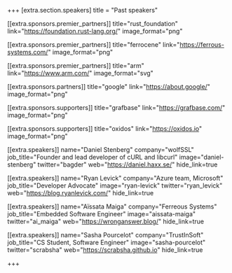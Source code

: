 +++
[extra.section.speakers]
	title = "Past speakers"

[[extra.sponsors.premier_partners]]
	title="rust_foundation"
	link="https://foundation.rust-lang.org/"
	image_format="png"

[[extra.sponsors.premier_partners]]
	title="ferrocene"
	link="https://ferrous-systems.com/"
	image_format="png"

[[extra.sponsors.premier_partners]]
	title="arm"
	link="https://www.arm.com/"
	image_format="svg"

[[extra.sponsors.partners]]
	title="google"
	link="https://about.google/"
	image_format="png"

[[extra.sponsors.supporters]]
	title="grafbase"
	link="https://grafbase.com/"
	image_format="png"

[[extra.sponsors.supporters]]
	title="oxidos"
	link="https://oxidos.io"
	image_format="png"

[[extra.speakers]]
	name="Daniel Stenberg"
	company="wolfSSL"
	job_title="Founder and lead developer of cURL and libcurl"
	image="daniel-stenberg"
	twitter="bagder"
	web="https://daniel.haxx.se/"
	hide_link=true

[[extra.speakers]]
	name="Ryan Levick"
	company="Azure team, Microsoft"
	job_title="Developer Advocate"
	image="ryan-levick"
	twitter="ryan_levick"
	web="https://blog.ryanlevick.com/"
	hide_link=true

[[extra.speakers]]
	name="Aïssata Maiga"
	company="Ferreous Systems"
	job_title="Embedded Software Engineer"
	image="aissata-maiga"
	twitter="ai_maiga"
	web="https://wronganswer.blog/"
	hide_link=true

[[extra.speakers]]
	name="Sasha Pourcelot"
	company="TrustInSoft"
	job_title="CS Student, Software Engineer"
	image="sasha-pourcelot"
	twitter="scrabsha"
	web="https://scrabsha.github.io"
	hide_link=true

+++
